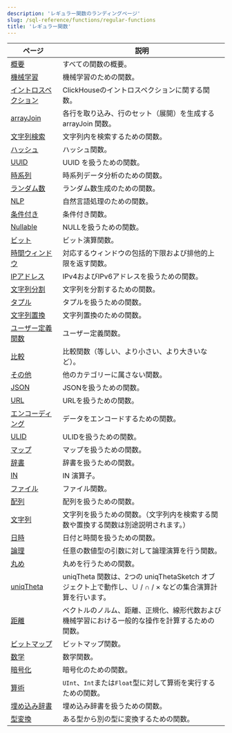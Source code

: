 ```yaml
---
description: 'レギュラー関数のランディングページ'
slug: /sql-reference/functions/regular-functions
title: 'レギュラー関数'
---
```


| ページ                                             | 説明                                                                                                                           |
|--------------------------------------------------|------------------------------------------------------------------------------------------------------------------------------|
| [概要](/sql-reference/functions/overview)   | すべての関数の概要。                                                                                                         |
| [機械学習](/sql-reference/functions/machine-learning-functions) | 機械学習のための関数。                                                                                                        |
| [イントロスペクション](/sql-reference/functions/introspection) | ClickHouseのイントロスペクションに関する関数。                                                                                  |
| [arrayJoin](/sql-reference/functions/array-join) | 各行を取り込み、行のセット（展開）を生成する arrayJoin 関数。                                                                    |
| [文字列検索](/sql-reference/functions/string-search-functions) | 文字列内を検索するための関数。                                                                                                |
| [ハッシュ](/sql-reference/functions/hash-functions)  | ハッシュ関数。                                                                                                              |
| [UUID](/sql-reference/functions/uuid-functions) | UUID を扱うための関数。                                                                                                     |
| [時系列](/sql-reference/functions/time-series-functions) | 時系列データ分析のための関数。                                                                                              |
| [ランダム数](/sql-reference/functions/random-functions) | ランダム数生成のための関数。                                                                                               |
| [NLP](/sql-reference/functions/nlp-functions)    | 自然言語処理のための関数。                                                                                                |
| [条件付き](/sql-reference/functions/conditional-functions) | 条件付き関数。                                                                                                            |
| [Nullable](/sql-reference/functions/functions-for-nulls) | NULLを扱うための関数。                                                                                                     |
| [ビット](/sql-reference/functions/bit-functions)    | ビット演算関数。                                                                                                          |
| [時間ウィンドウ](/sql-reference/functions/time-window-functions) | 対応するウィンドウの包括的下限および排他的上限を返す関数。                                                                   |
| [IPアドレス](/sql-reference/functions/ip-address-functions) | IPv4およびIPv6アドレスを扱うための関数。                                                                                   |
| [文字列分割](/sql-reference/functions/splitting-merging-functions) | 文字列を分割するための関数。                                                                                                 |
| [タプル](/sql-reference/functions/tuple-functions) | タプルを扱うための関数。                                                                                                   |
| [文字列置換](/sql-reference/functions/string-replace-functions) | 文字列置換のための関数。                                                                                                    |
| [ユーザー定義関数](/sql-reference/functions/udf) | ユーザー定義関数。                                                                                                        |
| [比較](/sql-reference/functions/comparison-functions) | 比較関数（等しい、より小さい、より大きいなど）。                                                                               |
| [その他](/sql-reference/functions/other-functions) | 他のカテゴリーに属さない関数。                                                                                             |
| [JSON](/sql-reference/functions/json-functions)  | JSONを扱うための関数。                                                                                                      |
| [URL](/sql-reference/functions/url-functions)    | URLを扱うための関数。                                                                                                      |
| [エンコーディング](/sql-reference/functions/encoding-functions) | データをエンコードするための関数。                                                                                          |
| [ULID](/sql-reference/functions/ulid-functions)  | ULIDを扱うための関数。                                                                                                      |
| [マップ](/sql-reference/functions/tuple-map-functions) | マップを扱うための関数。                                                                                                    |
| [辞書](/sql-reference/functions/ext-dict-functions) | 辞書を扱うための関数。                                                                                                      |
| [IN](/sql-reference/functions/in-functions)      | IN 演算子。                                                                                                               |
| [ファイル](/sql-reference/functions/files)          | ファイル関数。                                                                                                             |
| [配列](/sql-reference/functions/array-functions) | 配列を扱うための関数。                                                                                                      |
| [文字列](/sql-reference/functions/string-functions) | 文字列を扱うための関数。（文字列内を検索する関数や置換する関数は別途説明されます。）                                            |
| [日時](/sql-reference/functions/date-time-functions) | 日付と時間を扱うための関数。                                                                                              |
| [論理](/sql-reference/functions/logical-functions) | 任意の数値型の引数に対して論理演算を行う関数。                                                                                  |
| [丸め](/sql-reference/functions/rounding-functions) | 丸めを行うための関数。                                                                                                      |
| [uniqTheta](/sql-reference/functions/uniqtheta-functions) | uniqTheta 関数は、2つの uniqThetaSketch オブジェクト上で動作し、∪ / ∩ / × などの集合演算計算を行います。                          |
| [距離](/sql-reference/functions/distance-functions) | ベクトルのノルム、距離、正規化、線形代数および機械学習における一般的な操作を計算するための関数。                                |
| [ビットマップ](/sql-reference/functions/bitmap-functions) | ビットマップ関数。                                                                                                          |
| [数学](/sql-reference/functions/math-functions)  | 数学関数。                                                                                                                |
| [暗号化](/sql-reference/functions/encryption-functions) | 暗号化のための関数。                                                                                                      |
| [算術](/sql-reference/functions/arithmetic-functions) | `UInt`、`Int`または`Float`型に対して算術を実行するための関数。                                                              |
| [埋め込み辞書](/sql-reference/functions/ym-dict-functions) | 埋め込み辞書を扱うための関数。                                                                                            |
| [型変換](/sql-reference/functions/type-conversion-functions) | ある型から別の型に変換するための関数。                                                                                      |
